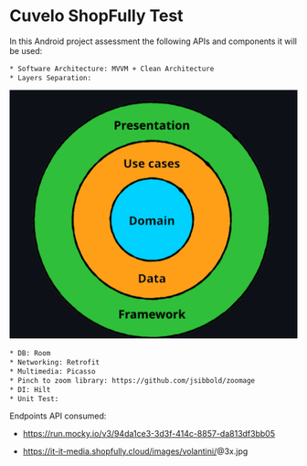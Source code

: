 # Cuvelo ShopFully Test

In this Android project assessment the following APIs and components it will be used: 

    * Software Architecture: MVVM + Clean Architecture
    * Layers Separation:

![Layers Separation used in this project](https://github.com/LeaCuvelo/CuveloShopFullyTest/blob/main/MVVM-CleanArchitectureLayers.png)

    * DB: Room
    * Networking: Retrofit
    * Multimedia: Picasso
    * Pinch to zoom library: https://github.com/jsibbold/zoomage
    * DI: Hilt
    * Unit Test: 


Endpoints API consumed:

* https://run.mocky.io/v3/94da1ce3-3d3f-414c-8857-da813df3bb05

* https://it-it-media.shopfully.cloud/images/volantini/<id>@3x.jpg
